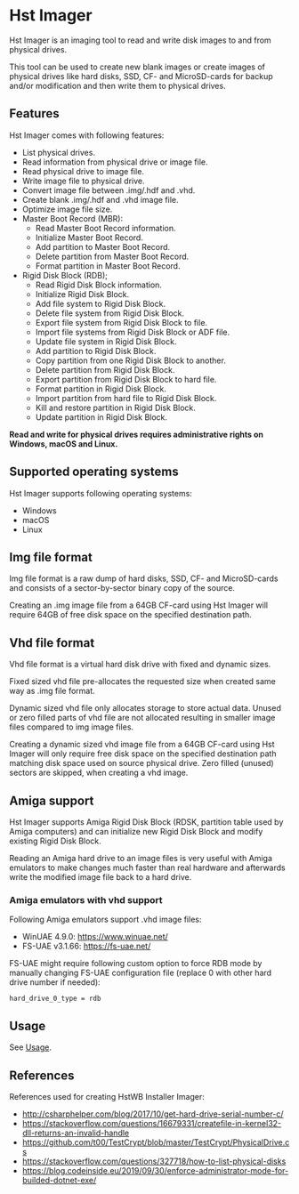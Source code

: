 ﻿# Hst Imager

Hst Imager is an imaging tool to read and write disk images to and from physical drives.

This tool can be used to create new blank images or create images of physical drives like hard disks, SSD, CF- and MicroSD-cards for backup and/or modification and then write them to physical drives.

## Features

Hst Imager comes with following features:
- List physical drives.
- Read information from physical drive or image file.
- Read physical drive to image file.
- Write image file to physical drive.
- Convert image file between .img/.hdf and .vhd.
- Create blank .img/.hdf and .vhd image file.
- Optimize image file size.
- Master Boot Record (MBR):
    - Read Master Boot Record information.
    - Initialize Master Boot Record.
    - Add partition to Master Boot Record.
    - Delete partition from Master Boot Record.
    - Format partition in Master Boot Record.
- Rigid Disk Block (RDB);
    - Read Rigid Disk Block information.
    - Initialize Rigid Disk Block.
    - Add file system to Rigid Disk Block.
    - Delete file system from Rigid Disk Block.
    - Export file system from Rigid Disk Block to file.
    - Import file systems from Rigid Disk Block or ADF file.
    - Update file system in Rigid Disk Block.
    - Add partition to Rigid Disk Block.
    - Copy partition from one Rigid Disk Block to another.
    - Delete partition from Rigid Disk Block.
    - Export partition from Rigid Disk Block to hard file.
    - Format partition in Rigid Disk Block.
    - Import partition from hard file to Rigid Disk Block.
    - Kill and restore partition in Rigid Disk Block.
    - Update partition in Rigid Disk Block.

**Read and write for physical drives requires administrative rights on Windows, macOS and Linux.**

## Supported operating systems

Hst Imager supports following operating systems:
- Windows
- macOS
- Linux

## Img file format

Img file format is a raw dump of hard disks, SSD, CF- and MicroSD-cards and consists of a sector-by-sector binary copy of the source.

Creating an .img image file from a 64GB CF-card using Hst Imager will require 64GB of free disk space on the specified destination path.

## Vhd file format

Vhd file format is a virtual hard disk drive with fixed and dynamic sizes.

Fixed sized vhd file pre-allocates the requested size when created same way as .img file format.

Dynamic sized vhd file only allocates storage to store actual data. Unused or zero filled parts of vhd file are not allocated resulting in smaller image files compared to img image files.

Creating a dynamic sized vhd image file from a 64GB CF-card using Hst Imager will only require free disk space on the specified destination path matching disk space used on source physical drive. Zero filled (unused) sectors are skipped, when creating a vhd image.

## Amiga support

Hst Imager supports Amiga Rigid Disk Block (RDSK, partition table used by Amiga computers) and can initialize new Rigid Disk Block and modify existing Rigid Disk Block.

Reading an Amiga hard drive to an image files is very useful with Amiga emulators to make changes much faster than real hardware and afterwards write the modified image file back to a hard drive.

### Amiga emulators with vhd support

Following Amiga emulators support .vhd image files:
- WinUAE 4.9.0: https://www.winuae.net/
- FS-UAE v3.1.66: https://fs-uae.net/

FS-UAE might require following custom option to force RDB mode by manually changing FS-UAE configuration file (replace 0 with other hard drive number if needed):
```
hard_drive_0_type = rdb
```

## Usage

See [Usage](usage). 

## References

References used for creating HstWB Installer Imager:

- http://csharphelper.com/blog/2017/10/get-hard-drive-serial-number-c/
- https://stackoverflow.com/questions/16679331/createfile-in-kernel32-dll-returns-an-invalid-handle
- https://github.com/t00/TestCrypt/blob/master/TestCrypt/PhysicalDrive.cs
- https://stackoverflow.com/questions/327718/how-to-list-physical-disks
- https://blog.codeinside.eu/2019/09/30/enforce-administrator-mode-for-builded-dotnet-exe/